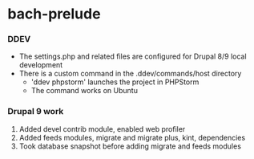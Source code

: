 # bach-prelude
### DDEV
* The settings.php and related files are configured for Drupal 8/9 local development
* There is a custom command in the .ddev/commands/host directory
  * 'ddev phpstorm' launches the project in PHPStorm
  * The command works on Ubuntu

### Drupal 9 work
1. Added devel contrib module, enabled web profiler
1. Added feeds modules, migrate and migrate plus, kint, dependencies
1. Took database snapshot before adding migrate and feeds modules
